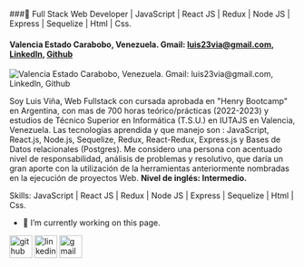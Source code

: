 ###👋 Full Stack Web Developer | JavaScript | React JS | Redux | Node JS | Express | Sequelize | Html | Css.
#### Valencia Estado Carabobo, Venezuela. Gmail: luis23via@gmail.com, [Linkedln](https://www.linkedin.com/in/luis-vi%C3%B1a-03b7137a/), [Github](https://github.com/luisito9) 
![Valencia Estado Carabobo, Venezuela. Gmail: luis23via@gmail.com, [Linkedln](https://www.linkedin.com/in/luis-vi%C3%B1a-03b7137a/), [Github](https://github.com/luisito9) ](https://neurona-ba.com/wp-content/uploads/2021/07/HenryLogo.jpg)

Soy Luis Viña, Web Fullstack con cursada aprobada en "Henry Bootcamp" en Argentina, con mas de 700 horas teórico/prácticas (2022-2023) y estudios de Técnico Superior en Informática (T.S.U.) en IUTAJS en Valencia, Venezuela.
Las tecnologías aprendida y que manejo son : JavaScript, React.js, Node.js, Sequelize, Redux, React-Redux, Express.js y Bases de Datos relacionales (Postgres). 
Me considero una persona con acentuado nivel de responsabilidad, análisis de problemas y resolutivo, que daría un gran aporte con la utilización de la herramientas anteriormente nombradas en la ejecución de proyectos Web. 
**Nivel de inglés: Intermedio.**

Skills: JavaScript | React JS | Redux | Node JS | Express | Sequelize | Html | Css.

- 🔭 I’m currently working on this page. 


[<img src='https://cdn.jsdelivr.net/npm/simple-icons@3.0.1/icons/github.svg' alt='github' height='40'>](https://github.com/https://github.com/luisito9)  [<img src='https://cdn.jsdelivr.net/npm/simple-icons@3.0.1/icons/linkedin.svg' alt='linkedin' height='40'>](https://www.linkedin.com/in/luis-vi%C3%B1a-03b7137a/)  [<img src='https://cdn.jsdelivr.net/npm/simple-icons@3.0.1/icons/gmail.svg' alt='gmail' height='40'>](luis23via@gmail.com)  

